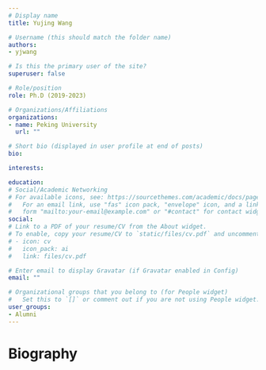 ```yaml
---
# Display name
title: Yujing Wang

# Username (this should match the folder name)
authors:
- yjwang

# Is this the primary user of the site?
superuser: false

# Role/position
role: Ph.D (2019-2023)

# Organizations/Affiliations
organizations:
- name: Peking University
  url: ""

# Short bio (displayed in user profile at end of posts)
bio: 

interests:

education:
# Social/Academic Networking
# For available icons, see: https://sourcethemes.com/academic/docs/page-builder/#icons
#   For an email link, use "fas" icon pack, "envelope" icon, and a link in the
#   form "mailto:your-email@example.com" or "#contact" for contact widget.
social:
# Link to a PDF of your resume/CV from the About widget.
# To enable, copy your resume/CV to `static/files/cv.pdf` and uncomment the lines below.
# - icon: cv
#   icon_pack: ai
#   link: files/cv.pdf

# Enter email to display Gravatar (if Gravatar enabled in Config)
email: ""

# Organizational groups that you belong to (for People widget)
#   Set this to `[]` or comment out if you are not using People widget.
user_groups:
- Alumni
---
```

# Biography
